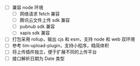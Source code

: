 - [ ] 兼容 node 环境
  - [ ] 网络请求 fetch 兼容
  - [ ] 腾讯云文件上传 sdk 兼容
  - [ ] pubnub sdk 兼容
  - [ ] xapis sdk 兼容
- [ ] 打包采用 rollup，输出 cjs 和 esm，支持 node 和 web 双环境
- [ ] 参考 tim-upload-plugin，支持小程序，精简体积
- [ ] 将上传插件独立，便于扩展不同的上传平台
- [ ] 接口解析日期为 Date 类型
